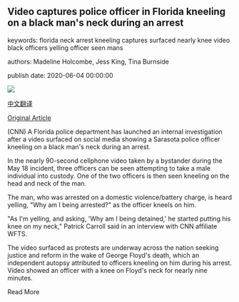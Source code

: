 ## Video captures police officer in Florida kneeling on a black man's neck during an arrest

keywords: florida neck arrest kneeling captures surfaced nearly knee video black officers yelling officer seen mans

authors: Madeline Holcombe, Jess King, Tina Burnside

publish date: 2020-06-04 00:00:00

![](https://cdn.cnn.com/cnnnext/dam/assets/200603231143-02-sarasota-police-kneeling-neck-arrest-super-tease.jpg)

[中文翻译](Video%20captures%20police%20officer%20in%20Florida%20kneeling%20on%20a%20black%20man%27s%20neck%20during%20an%20arrest_zh.md)

[Original Article](https://edition.cnn.com/2020/06/04/us/sarasota-florida-police-kneeling-neck-arrest/index.html)

(CNN) A Florida police department has launched an internal investigation after a video surfaced on social media showing a Sarasota police officer kneeling on a black man's neck during an arrest.

In the nearly 90-second cellphone video taken by a bystander during the May 18 incident, three officers can be seen attempting to take a male individual into custody. One of the two officers is then seen kneeling on the head and neck of the man.

The man, who was arrested on a domestic violence/battery charge, is heard yelling, "Why am I being arrested?" as the officer kneels on him.

"As I'm yelling, and asking, 'Why am I being detained,' he started putting his knee on my neck," Patrick Carroll said in an interview with CNN affiliate WFTS.

The video surfaced as protests are underway across the nation seeking justice and reform in the wake of George Floyd's death, which an independent autopsy attributed to officers kneeling on him during his arrest. Video showed an officer with a knee on Floyd's neck for nearly nine minutes.

Read More